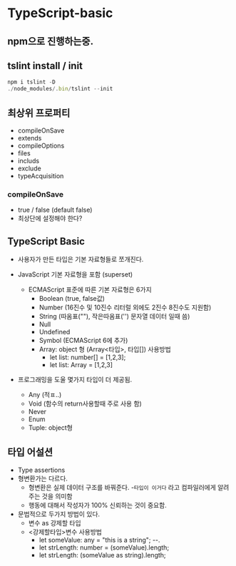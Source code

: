 # TypeScript-basic

## npm으로 진행하는중.

## tslint install / init

```typescript
npm i tslint -D
./node_modules/.bin/tslint --init
```

## 최상위 프로퍼티

- compileOnSave
- extends
- compileOptions
- files
- includs
- exclude
- typeAcquisition

### compileOnSave

- true / false (default false)
- 최상단에 설정해야 한다?

## TypeScript Basic

- 사용자가 만든 타입은 기본 자료형들로 쪼개진다.
- JavaScript 기본 자료형을 포함 (superset)

  - ECMAScript 표준에 따른 기본 자료형은 6가지
    - Boolean (true, false값)
    - Number (16진수 및 10진수 리터럴 외에도 2진수 8진수도 지원함)
    - String (따옴표(""), 작은따옴표('') 문자열 데이터 일때 씀)
    - Null
    - Undefined
    - Symbol (ECMAScript 6에 추가)
    - Array: object 형 (Array<타입>, 타입[])
      사용방법
      - let list: number[] = [1,2,3];
      - let list: Array<number> = [1,2,3]

- 프로그래밍을 도울 몇가지 타입이 더 제공됨.
  - Any (적ㅍ..)
  - Void (함수의 return사용할때 주로 사용 함)
  - Never
  - Enum
  - Tuple: object형

## 타입 어설션

- Type assertions
- 형변환가는 다르다.
  - 형변환은 실제 데이터 구조를 바꿔준다. -`타입이 이거다` 라고 컴파일러에게 알려주는 것을 의미함
  - 행동에 대해서 작성자가 100% 신뢰하는 것이 중요함.
- 문법적으로 두가지 방법이 있다.
  - 변수 as 강제할 타입
  - <강제할타입>변수
    사용방법
    - let someValue: any = "this is a string";
      --.
    - let strLength: number = (<string>someValue).length;
    - let strLength: (someValue as string).length;
